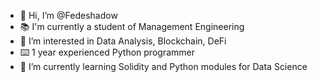 - 👋 Hi, I’m @Fedeshadow
- 📚 I'm currently a student of Management Engineering
- 👀 I’m interested in Data Analysis, Blockchain, DeFi
- ⌨️ 1 year experienced Python programmer
- 🌱 I’m currently learning Solidity and Python modules for Data Science

<!---
Fedeshadow/Fedeshadow is a ✨ special ✨ repository because its `README.md` (this file) appears on your GitHub profile.
You can click the Preview link to take a look at your changes.
--->
